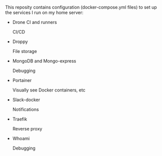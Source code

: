 This reposity contains configuration (docker-compose.yml files) to set up the services I run on my home server:

- Drone CI and runners 

    CI/CD

- Droppy 

    File storage

- MongoDB and Mongo-express 

    Debugging

- Portainer 

    Visually see Docker containers, etc

- Slack-docker

    Notifications

- Traefik

    Reverse proxy

- Whoami

    Debugging
